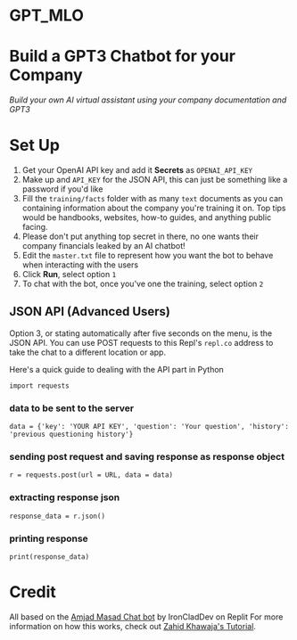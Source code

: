 # GPT_MLO

# Build a GPT3 Chatbot for your Company

_Build your own AI virtual assistant using your company documentation and GPT3_

# Set Up
1. Get your OpenAI API key and add it **Secrets** as `OPENAI_API_KEY`
2. Make up and `API_KEY` for the JSON API, this can just be something like a password if you'd like
3. Fill the `training/facts` folder with as many `text` documents as you can containing information about the company you're training it on. Top tips would be handbooks, websites, how-to guides, and anything public facing.
4. Please don't put anything top secret in there, no one wants their company financials leaked by an AI chatbot!
5. Edit the `master.txt` file to represent how you want the bot to behave when interacting with the users
6. Click **Run**, select option `1`
7. To chat with the bot, once you've one the training, select option `2`

## JSON API (Advanced Users)
Option 3, or stating automatically after five seconds on the menu, is the JSON API. You can use POST requests to this Repl's `repl.co` address to take the chat to a different location or app.

Here's a quick guide to dealing with the API part in Python

`import requests`

### data to be sent to the server
`data = {'key': 'YOUR API KEY', 'question': 'Your question', 'history': 'previous questioning history'}`

### sending post request and saving response as response object 
`r = requests.post(url = URL, data = data) `
  
### extracting response json 
`response_data = r.json() `
  
### printing response 
`print(response_data)`

# Credit

All based on the [Amjad Masad Chat bot](https://ai.repl.page) by IronCladDev on Replit
For more information on how this works, check out [Zahid Khawaja's Tutorial](https://replit.com/@zahidkhawaja/Replit-Assistant?v=1).
